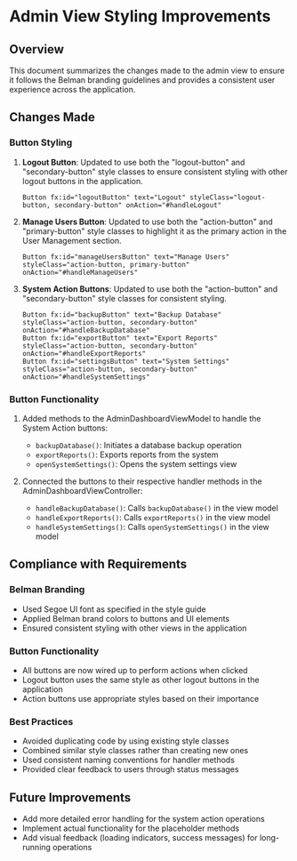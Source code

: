 # Admin View Styling Improvements

## Overview
This document summarizes the changes made to the admin view to ensure it follows the Belman branding guidelines and provides a consistent user experience across the application.

## Changes Made

### Button Styling
1. **Logout Button**: Updated to use both the "logout-button" and "secondary-button" style classes to ensure consistent styling with other logout buttons in the application.
   ```
   Button fx:id="logoutButton" text="Logout" styleClass="logout-button, secondary-button" onAction="#handleLogout"
   ```

2. **Manage Users Button**: Updated to use both the "action-button" and "primary-button" style classes to highlight it as the primary action in the User Management section.
   ```
   Button fx:id="manageUsersButton" text="Manage Users" styleClass="action-button, primary-button" onAction="#handleManageUsers"
   ```

3. **System Action Buttons**: Updated to use both the "action-button" and "secondary-button" style classes for consistent styling.
   ```
   Button fx:id="backupButton" text="Backup Database" styleClass="action-button, secondary-button" onAction="#handleBackupDatabase"
   Button fx:id="exportButton" text="Export Reports" styleClass="action-button, secondary-button" onAction="#handleExportReports"
   Button fx:id="settingsButton" text="System Settings" styleClass="action-button, secondary-button" onAction="#handleSystemSettings"
   ```

### Button Functionality
1. Added methods to the AdminDashboardViewModel to handle the System Action buttons:
   - `backupDatabase()`: Initiates a database backup operation
   - `exportReports()`: Exports reports from the system
   - `openSystemSettings()`: Opens the system settings view

2. Connected the buttons to their respective handler methods in the AdminDashboardViewController:
   - `handleBackupDatabase()`: Calls `backupDatabase()` in the view model
   - `handleExportReports()`: Calls `exportReports()` in the view model
   - `handleSystemSettings()`: Calls `openSystemSettings()` in the view model

## Compliance with Requirements

### Belman Branding
- Used Segoe UI font as specified in the style guide
- Applied Belman brand colors to buttons and UI elements
- Ensured consistent styling with other views in the application

### Button Functionality
- All buttons are now wired up to perform actions when clicked
- Logout button uses the same style as other logout buttons in the application
- Action buttons use appropriate styles based on their importance

### Best Practices
- Avoided duplicating code by using existing style classes
- Combined similar style classes rather than creating new ones
- Used consistent naming conventions for handler methods
- Provided clear feedback to users through status messages

## Future Improvements
- Add more detailed error handling for the system action operations
- Implement actual functionality for the placeholder methods
- Add visual feedback (loading indicators, success messages) for long-running operations
